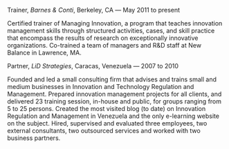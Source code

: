 Trainer, *Barnes & Conti*, Berkeley, CA *—* May 2011 to present

Certified trainer of Managing Innovation, a program that teaches innovation management skills through structured activities, cases, and skill practice that encompass the results of research on exceptionally innovative organizations. Co-trained a team of managers and R&D staff at New Balance in Lawrence, MA.



Partner, *LiD Strategies*, Caracas, Venezuela — 2007 to 2010

Founded and led a small consulting firm that advises and trains small and medium businesses in Innovation and Technology Regulation and Management.  Prepared innovation management projects for all clients, and delivered 23 training session, in-house and public, for groups ranging from 5 to 25 persons. Created the most visited blog (to date) on Innovation Regulation and Management in Venezuela and the only e-learning website on the subject. Hired, supervised and evaluated three employees, two external consultants, two outsourced services and worked with two business partners. 
